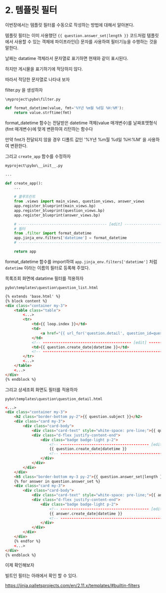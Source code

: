 # 2. 템플릿 필터

이번장에서는 템플릿 필터를 수동으로 작성하는 방법에 대해서 알아본다. 

템플릿 필터는 이미 사용했던 `{{ question.answer_set|length }}` 코드처럼 템플릿에서 사용할 수 있는 객체에 파이프라인(|) 문자를 사용하여 필터기능을 수행하는 것을 말한다.

날짜는 datatime 객체라서 문자열로 표기하면 현재와 같이 표시된다.

하지만 게시물을 표기하기에 적당하지 않다.

따라서 적당한 문자열로 나타내 보자

filter.py 을 생성하자

`\myproject\pybo\filter.py`

```python
def format_datetime(value, fmt='%Y년 %m월 %d일 %H:%M'):
    return value.strftime(fmt)
```

format_datetime 함수는 전달받은 datetime 객체(value 매개변수)를 날짜포맷형식(fmt 매개변수)에 맞게 변환하여 리턴하는 함수다

만약 fmt가 전달되지 않을 경우 디폴트 값인 '%Y년 %m월 %d일 %H:%M' 을 사용하여 변환한다.

그리고 `create_app` 함수를 수정하자

`myproject\pybo\__init__.py`

```python
...

def create_app():
    ...

    # 블루프린트
    from .views import main_views, question_views, answer_views
    app.register_blueprint(main_views.bp)
    app.register_blueprint(question_views.bp)
    app.register_blueprint(answer_views.bp)

    # ---------------------------------------- [edit] ---------------------------------------- #
    # 필터
    from .filter import format_datetime
    app.jinja_env.filters['datetime'] = format_datetime
    # ---------------------------------------------------------------------------------------- #

    return app
```

format_datetime 함수를 import하여 `app.jinja_env.filters['datetime']` 처럼 `datetime` 이라는 이름의 필터로 등록해 주었다.

목록조회 화면에 datatime 필터를 적용하자

`pybo\templates\question\question_list.html`

```html
{% extends 'base.html' %}
{% block content %}
<div class="container my-3">
    <table class="table">
        <...>
        <tr>
            <td>{{ loop.index }}</td>
            <td>
                <a href="{{ url_for('question.detail', question_id=question.id) }}">{{ question.subject }}</a>
            </td>
            <!-- ---------------------------------------- [edit] ---------------------------------------- -->
            <td>{{ question.create_date|datetime }}</td>
            <!-- ---------------------------------------------------------------------------------------- -->
        </tr>
        <...>
    </table>
    <...>
</div>
{% endblock %}
```

그리고 상세조회 화면도 필터를 적용하자

`pybo\templates\question\question_detail.html`

```html
<...>
<div class="container my-3">
    <h2 class="border-bottom py-2">{{ question.subject }}</h2>
    <div class="card my-3">
        <div class="card-body">
            <div class="card-text" style="white-space: pre-line;">{{ question.content }}</div>
            <div class="d-flex justify-content-end">
                <div class="badge badge-light p-2">
                    <!-- ---------------------------------------- [edit] ---------------------------------------- -->
                    {{ question.create_date|datetime }}
                    <!-- ---------------------------------------------------------------------------------------- -->
                </div>
            </div>
        </div>
    </div>
    <h5 class="border-bottom my-3 py-2">{{ question.answer_set|length }}개의 답변이 있습니다.</h5>
    {% for answer in question.answer_set %}
    <div class="card my-3">
        <div class="card-body">
            <div class="card-text" style="white-space: pre-line;">{{ answer.content }}</div>
            <div class="d-flex justify-content-end">
                <div class="badge badge-light p-2">
                    <!-- ---------------------------------------- [edit] ---------------------------------------- -->
                    {{ answer.create_date|datetime }}
                    <!-- ---------------------------------------------------------------------------------------- -->
                </div>
            </div>
        </div>
    </div>
    {% endfor %}
    <...>
</div>
{% endblock %}
```

이제 확인해보자

빌트인 필터는 아래에서 확인 할 수 있다.

https://jinja.palletsprojects.com/en/2.11.x/templates/#builtin-filters